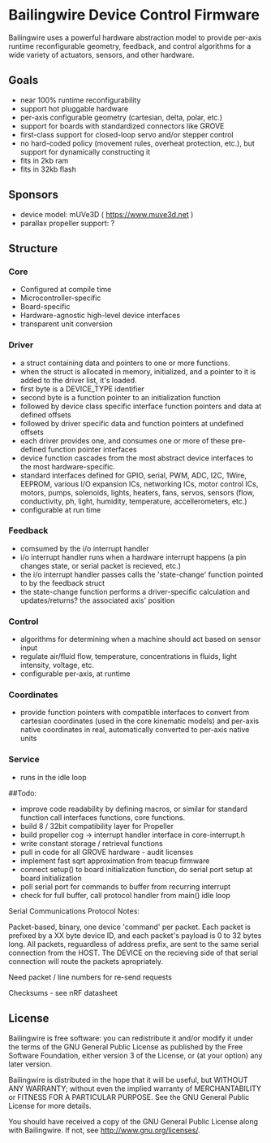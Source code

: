 # Bailingwire Device Control Firmware

Bailingwire uses a powerful hardware abstraction model to provide per-axis runtime reconfigurable geometry, feedback, and control algorithms for a wide variety of actuators, sensors, and other hardware.

## Goals
 - near 100% runtime reconfigurability
 - support hot pluggable hardware
 - per-axis configurable geometry (cartesian, delta, polar, etc.)
 - support for boards with standardized connectors like GROVE
 - first-class support for closed-loop servo and/or stepper control
 - no hard-coded policy (movement rules, overheat protection, etc.), but support for dynamically constructing it
 - fits in 2kb ram
 - fits in 32kb flash

## Sponsors
 - device model: mUVe3D ( https://www.muve3d.net )
 - parallax propeller support: ?

## Structure
### Core
 - Configured at compile time
 - Microcontroller-specific
 - Board-specific
 - Hardware-agnostic high-level device interfaces
 - transparent unit conversion

### Driver
 - a struct containing data and pointers to one or more functions.
 - when the struct is allocated in memory, initialized, and a pointer to it is added to the driver list, it's loaded.
 - first byte is a DEVICE_TYPE identifier
 - second byte is a function pointer to an initialization function
 - followed by device class specific interface function pointers and data at defined offsets
 - followed by driver specific data and function pointers at undefined offsets
 - each driver provides one, and consumes one or more of these pre-defined function pointer interfaces
 - device function cascades from the most abstract device interfaces to the most hardware-specific.
 - standard interfaces defined for GPIO, serial, PWM, ADC, I2C, 1Wire, EEPROM, various I/O expansion ICs, networking ICs, motor control ICs, motors, pumps, solenoids, lights, heaters, fans, servos, sensors (flow, conductivity, ph, light, humidity, temperature, accellerometers, etc.)
 - configurable at run time

### Feedback
 - comsumed by the i/o interrupt handler
 - i/o interrupt handler runs when a hardware interrupt happens (a pin changes state, or serial packet is recieved, etc.)
 - the i/o interrupt handler passes calls the 'state-change' function pointed to by the feedback struct
 - the state-change function performs a driver-specific calculation and updates/returns? the associated axis' position

### Control
 - algorithms for determining when a machine should act based on sensor input
 - regulate air/fluid flow, temperature, concentrations in fluids, light intensity, voltage, etc.
 - configurable per-axis, at runtime

### Coordinates
 - provide function pointers with compatible interfaces to convert from cartesian coordinates (used in the core kinematic models) and per-axis native coordinates in real, automatically converted to per-axis native units

### Service
 - runs in the idle loop


##Todo:
 - improve code readability by defining macros, or similar for standard function call interfaces functions, core functions.
 - build 8 / 32bit compatibility layer for Propeller
 - build propeller cog -> interrupt handler interface in core-interrupt.h
 - write constant storage / retrieval functions
 - pull in code for all GROVE hardware - audit licenses
 - implement fast sqrt approximation from teacup firmware
 - connect setup() to board initialization function, do serial port setup at board initialization
 - poll serial port for commands to buffer from recurring interrupt
 - check for full buffer, call protocol handler from main() idle loop
 

Serial Communications Protocol Notes:
 
Packet-based, binary, one device 'command' per packet.  Each packet is prefixed by a XX byte device ID, and each packet's payload is 0 to 32 bytes long.  All packets, reguardless of address prefix, are sent to the same serial connection from the HOST.  The DEVICE on the recieving side of that serial connection will route the packets apropriately.

Need packet / line numbers for re-send requests
  
Checksums - see nRF datasheet


## License
Bailingwire is free software: you can redistribute it and/or modify it under the terms of the GNU General Public License as published by the Free Software Foundation, either version 3 of the License, or (at your option) any later version.

Bailingwire is distributed in the hope that it will be useful, but WITHOUT ANY WARRANTY; without even the implied warranty of MERCHANTABILITY or FITNESS FOR A PARTICULAR PURPOSE.  See the GNU General Public License for more details.

You should have received a copy of the GNU General Public License along with Bailingwire.  If not, see <http://www.gnu.org/licenses/>.
